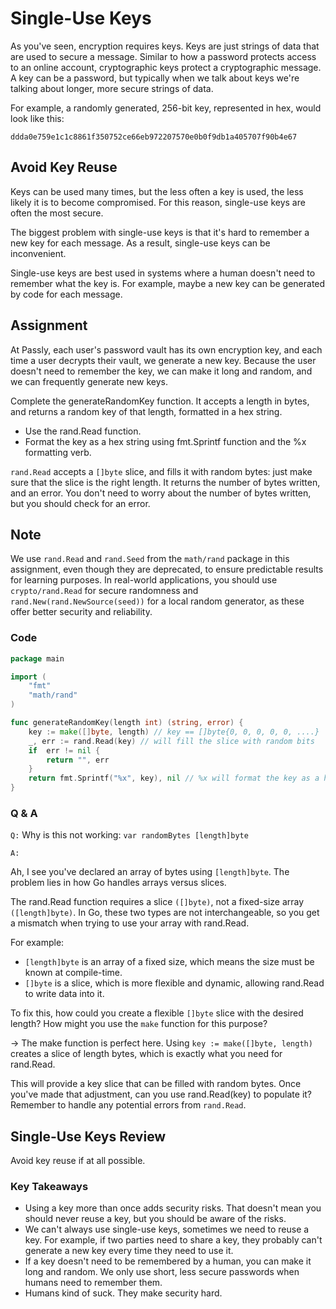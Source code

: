 # Single-Use Keys

As you've seen, encryption requires keys. Keys are just strings of data that are used to secure a message. Similar to how a password protects access to an online account, cryptographic keys protect a cryptographic message. A key can be a password, but typically when we talk about keys we're talking about longer, more secure strings of data.

For example, a randomly generated, 256-bit key, represented in hex, would look like this:

```
ddda0e759e1c1c8861f350752ce66eb972207570e0b0f9db1a405707f90b4e67
```

## Avoid Key Reuse

Keys can be used many times, but the less often a key is used, the less likely it is to become compromised. For this reason, single-use keys are often the most secure.

The biggest problem with single-use keys is that it's hard to remember a new key for each message. As a result, single-use keys can be inconvenient.

Single-use keys are best used in systems where a human doesn't need to remember what the key is. For example, maybe a new key can be generated by code for each message.

## Assignment

At Passly, each user's password vault has its own encryption key, and each time a user decrypts their vault, we generate a new key. Because the user doesn't need to remember the key, we can make it long and random, and we can frequently generate new keys.

Complete the generateRandomKey function. It accepts a length in bytes, and returns a random key of that length, formatted in a hex string.

- Use the rand.Read function.
- Format the key as a hex string using fmt.Sprintf function and the %x formatting verb.

`rand.Read` accepts a `[]byte` slice, and fills it with random bytes: just make sure that the slice is the right length. It returns the number of bytes written, and an error. You don't need to worry about the number of bytes written, but you should check for an error.

## Note

We use `rand.Read` and `rand.Seed` from the `math/rand` package in this assignment, even though they are deprecated, to ensure predictable results for learning purposes. In real-world applications, you should use `crypto/rand.Read` for secure randomness and `rand.New(rand.NewSource(seed))` for a local random generator, as these offer better security and reliability.

### Code

```go
package main

import (
	"fmt"
	"math/rand"
)

func generateRandomKey(length int) (string, error) {
	key := make([]byte, length) // key == []byte{0, 0, 0, 0, 0, ....}
	_, err := rand.Read(key) // will fill the slice with random bits
	if  err != nil {
		return "", err
	}
	return fmt.Sprintf("%x", key), nil // %x will format the key as a hex string
}
```

### Q & A

`Q:` Why is this not working: `var randomBytes [length]byte`

`A:`

Ah, I see you've declared an array of bytes using `[length]byte`. The problem lies in how Go handles arrays versus slices.

The rand.Read function requires a slice `([]byte)`, not a fixed-size array `([length]byte)`. In Go, these two types are not interchangeable, so you get a mismatch when trying to use your array with rand.Read.

For example:

- `[length]byte` is an array of a fixed size, which means the size must be known at compile-time.
- `[]byte` is a slice, which is more flexible and dynamic, allowing rand.Read to write data into it.

To fix this, how could you create a flexible `[]byte` slice with the desired length? How might you use the `make` function for this purpose?

-> The make function is perfect here. Using `key := make([]byte, length)` creates a slice of length bytes, which is exactly what you need for rand.Read.

This will provide a key slice that can be filled with random bytes. Once you've made that adjustment, can you use rand.Read(key) to populate it? Remember to handle any potential errors from `rand.Read`.

## Single-Use Keys Review

Avoid key reuse if at all possible.

### Key Takeaways

- Using a key more than once adds security risks. That doesn't mean you should never reuse a key, but you should be aware of the risks.
- We can't always use single-use keys, sometimes we need to reuse a key. For example, if two parties need to share a key, they probably can't generate a new key every time they need to use it.
- If a key doesn't need to be remembered by a human, you can make it long and random. We only use short, less secure passwords when humans need to remember them.
- Humans kind of suck. They make security hard.
